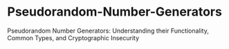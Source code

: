 # Pseudorandom-Number-Generators
Pseudorandom Number Generators: Understanding their Functionality, Common Types, and Cryptographic Insecurity
